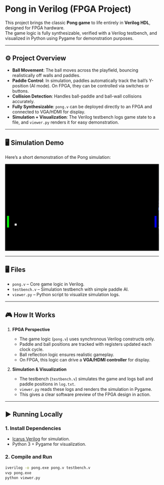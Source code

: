 # Pong in Verilog (FPGA Project)

This project brings the classic **Pong game** to life entirely in **Verilog HDL**, designed for FPGA hardware.  
The game logic is fully synthesizable, verified with a Verilog testbench, and visualized in Python using Pygame for demonstration purposes.

---

## ⚙️ Project Overview
- **Ball Movement**: The ball moves across the playfield, bouncing realistically off walls and paddles.
- **Paddle Control**: In simulation, paddles automatically track the ball’s Y-position (AI mode). On FPGA, they can be controlled via switches or buttons.
- **Collision Detection**: Handles ball-paddle and ball-wall collisions accurately.
- **Fully Synthesizable**: `pong.v` can be deployed directly to an FPGA and connected to VGA/HDMI for display.
- **Simulation + Visualization**: The Verilog testbench logs game state to a file, and `viewer.py` renders it for easy demonstration.

---

## 🖥️ Simulation Demo

Here’s a short demonstration of the Pong simulation:

![Pong Simulation](assets/pong_fpga.gif)

---

## 🖥️ Files
- `pong.v` – Core game logic in Verilog.  
- `testbench.v` – Simulation testbench with simple paddle AI.  
- `viewer.py` – Python script to visualize simulation logs.   

---

## 🎮 How It Works
1. **FPGA Perspective**  
   - The game logic (`pong.v`) uses synchronous Verilog constructs only.  
   - Paddle and ball positions are tracked with registers updated each clock cycle.  
   - Ball reflection logic ensures realistic gameplay.  
   - On FPGA, this logic can drive a **VGA/HDMI controller** for display.

2. **Simulation & Visualization**  
   - The testbench (`testbench.v`) simulates the game and logs ball and paddle positions in `log.txt`.  
   - `viewer.py` reads these logs and renders the simulation in Pygame.  
   - This gives a clear software preview of the FPGA design in action.

---

## ▶️ Running Locally
### 1. Install Dependencies
- [Icarus Verilog](http://iverilog.icarus.com/) for simulation.  
- Python 3 + Pygame for visualization.

### 2. Compile and Run
```bash
iverilog -o pong.exe pong.v testbench.v
vvp pong.exe
python viewer.py

